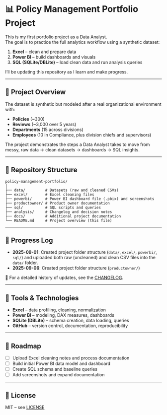 # 📊 Policy Management Portfolio Project

This is my first portfolio project as a Data Analyst.  
The goal is to practice the full analytics workflow using a synthetic dataset:

1. **Excel** – clean and prepare data  
2. **Power BI** – build dashboards and visuals  
3. **SQL (SQLite/DBLite)** – load clean data and run analysis queries  

I’ll be updating this repository as I learn and make progress.  

---

## 📘 Project Overview
The dataset is synthetic but modeled after a real organizational environment with:  
- **Policies** (~300)  
- **Reviews** (~3,000 over 5 years)  
- **Departments** (15 across divisions)  
- **Employees** (10 in Compliance, plus division chiefs and supervisors)  

The project demonstrates the steps a Data Analyst takes to move from messy, raw data → clean datasets → dashboards → SQL insights.  

---

## 📂 Repository Structure

    policy-management-portfolio/
    │
    ├── data/         # Datasets (raw and cleaned CSVs)
    ├── excel/        # Excel cleaning files
    ├── powerbi/      # Power BI dashboard file (.pbix) and screenshots
    ├── productowner/ # Product owner documentation
    ├── sql/          # SQL scripts and queries
    ├── analysis/     # Changelog and decision notes
    ├── docs/         # Additional project documentation
    └── README.md     # Project overview (this file)

---

## 📅 Progress Log
- **2025-09-01**: Created project folder structure (`data/`, `excel/`, `powerbi/`, `sql/`) and uploaded both raw (uncleaned) and clean CSV files into the `data/` folder.
- **2025-09-06**: Created project folder structure (`productowner/`)

📖 For a detailed history of updates, see the [CHANGELOG](analysis/CHANGELOG.md).

---

## 🔧 Tools & Technologies
- **Excel** – data profiling, cleaning, normalization  
- **Power BI** – modeling, DAX measures, dashboards  
- **SQLite (DBLite)** – schema creation, data loading, queries  
- **GitHub** – version control, documentation, reproducibility  

---

## 📅 Roadmap
- [ ] Upload Excel cleaning notes and process documentation  
- [ ] Build initial Power BI data model and dashboard  
- [ ] Create SQL schema and baseline queries  
- [ ] Add screenshots and expand documentation  

---

## 📄 License
MIT – see [LICENSE](LICENSE)  
